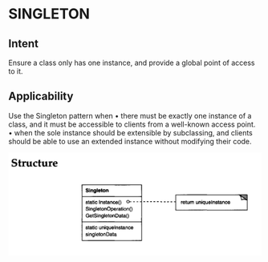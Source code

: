 # SINGLETON
## Intent
Ensure a class only has one instance, and provide a global point of access to it.
## Applicability
Use the Singleton pattern when
• there must be exactly one instance of a class, and it must be accessible to
clients from a well-known access point.
• when the sole instance should be extensible by subclassing, and clients
should be able to use an extended instance without modifying their code.

![alt text](image.png)